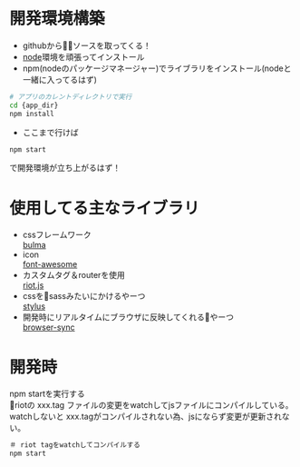 # 開発環境構築
  - githubからソースを取ってくる！
  - [node](https://nodejs.org/en/)環境を頑張ってインストール 
  - npm(nodeのパッケージマネージャー)でライブラリをインストール(nodeと一緒に入ってるはず)

```bash
# アプリのカレントディレクトリで実行
cd {app_dir}
npm install
```
  - ここまで行けば

  ```bash
  npm start
  ```
で開発環境が立ち上がるはず！

# 使用してる主なライブラリ

- cssフレームワーク <br>
  [bulma](https://bulma.io/)
- icon <br>
  [font-awesome](https://fontawesome.com/v4.7.0/)
- カスタムタグ＆routerを使用　<br>
 [riot.js](https://riot.js.org/ja/)
- cssをsassみたいにかけるやーつ <br>
[stylus](http://stylus-lang.com/)
- 開発時にリアルタイムにブラウザに反映してくれるやーつ <br>
[browser-sync](https://browsersync.io/)

# 開発時

npm startを実行する <br>
riotの xxx.tag ファイルの変更をwatchしてjsファイルにコンパイルしている。 <br>
watchしないと xxx.tagがコンパイルされない為、jsにならず変更が更新されない。

```bash
＃ riot tagをwatchしてコンパイルする
npm start
```